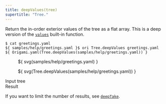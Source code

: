 ```yaml
---
title: deepValues(tree)
supertitle: "Tree."
---
```


Return the in-order exterior values of the tree as a flat array. This is a deep version of the [`values`](values.html) built-in function.

```console
$ cat greetings.yaml
${ samples/help/greetings.yaml }$ ori Tree.deepValues greetings.yaml
${ Origami.yaml(Tree.deepValues(samples/help/greetings.yaml)) }
```

<div class="sideBySide">
  <figure>
    ${ svg(samples/help/greetings.yaml) }
  </figure>
  <figure>
    ${ svg(Tree.deepValues(samples/help/greetings.yaml)) }
  </figure>
  <figcaption>Input tree</figcaption>
  <figcaption>Result</figcaption>
</div>

If you want to limit the number of results, see [`deepTake`](deepTake.html).
